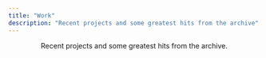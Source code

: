 ```yaml
---
title: "Work"
description: "Recent projects and some greatest hits from the archive"
---
```


<center>Recent projects and some greatest hits from the archive.</center>
